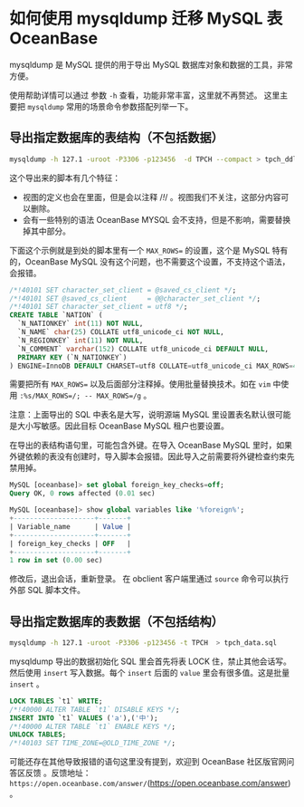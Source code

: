 # 如何使用 mysqldump 迁移 MySQL 表 OceanBase

mysqldump 是 MySQL 提供的用于导出 MySQL 数据库对象和数据的工具，非常方便。

使用帮助详情可以通过 参数 `-h` 查看，功能非常丰富，这里就不再赘述。
这里主要把 `mysqldump` 常用的场景命令参数搭配列举一下。

## 导出指定数据库的表结构（不包括数据）

```bash
mysqldump -h 127.1 -uroot -P3306 -p123456  -d TPCH --compact > tpch_ddl.sql
```

这个导出来的脚本有几个特征：

+ 视图的定义也会在里面，但是会以注释 /*!*/ 。视图我们不关注，这部分内容可以删除。
+ 会有一些特别的语法 OceanBase MYSQL 会不支持，但是不影响，需要替换掉其中部分。

下面这个示例就是到处的脚本里有一个 `MAX_ROWS=` 的设置，这个是 MySQL 特有的，OceanBase MySQL 没有这个问题，也不需要这个设置，不支持这个语法，会报错。

```sql
/*!40101 SET character_set_client = @saved_cs_client */;
/*!40101 SET @saved_cs_client     = @@character_set_client */;
/*!40101 SET character_set_client = utf8 */;
CREATE TABLE `NATION` (
  `N_NATIONKEY` int(11) NOT NULL,
  `N_NAME` char(25) COLLATE utf8_unicode_ci NOT NULL,
  `N_REGIONKEY` int(11) NOT NULL,
  `N_COMMENT` varchar(152) COLLATE utf8_unicode_ci DEFAULT NULL,
  PRIMARY KEY (`N_NATIONKEY`)
) ENGINE=InnoDB DEFAULT CHARSET=utf8 COLLATE=utf8_unicode_ci MAX_ROWS=4294967295;
```

需要把所有 `MAX_ROWS=` 以及后面部分注释掉。使用批量替换技术。如在 `vim` 中使用 `:%s/MAX_ROWS=/; -- MAX_ROWS=/g` 。

注意：上面导出的 SQL 中表名是大写，说明源端 MySQL 里设置表名默认很可能是大小写敏感。因此目标 OceanBase MySQL 租户也要设置。

在导出的表结构语句里，可能包含外键。在导入 OceanBase MySQL 里时，如果外键依赖的表没有创建时，导入脚本会报错。因此导入之前需要将外键检查约束先禁用掉。

```sql
MySQL [oceanbase]> set global foreign_key_checks=off;
Query OK, 0 rows affected (0.01 sec)

MySQL [oceanbase]> show global variables like '%foreign%';
+--------------------+-------+
| Variable_name      | Value |
+--------------------+-------+
| foreign_key_checks | OFF   |
+--------------------+-------+
1 row in set (0.00 sec)
```

修改后，退出会话，重新登录。
在 obclient 客户端里通过 `source` 命令可以执行外部 SQL 脚本文件。

## 导出指定数据库的表数据（不包括结构）

```bash
mysqldump -h 127.1 -uroot -P3306 -p123456 -t TPCH  > tpch_data.sql

```

mysqldump 导出的数据初始化 SQL 里会首先将表 LOCK 住，禁止其他会话写。然后使用 `insert` 写入数据。每个 `insert` 后面的 `value` 里会有很多值。这是批量 `insert` 。

```sql
LOCK TABLES `t1` WRITE;
/*!40000 ALTER TABLE `t1` DISABLE KEYS */;
INSERT INTO `t1` VALUES ('a'),('中');
/*!40000 ALTER TABLE `t1` ENABLE KEYS */;
UNLOCK TABLES;
/*!40103 SET TIME_ZONE=@OLD_TIME_ZONE */;
```

可能还存在其他导致报错的语句这里没有提到，欢迎到 OceanBase 社区版官网问答区反馈 。反馈地址：`https://open.oceanbase.com/answer/`(<https://open.oceanbase.com/answer>) 。
